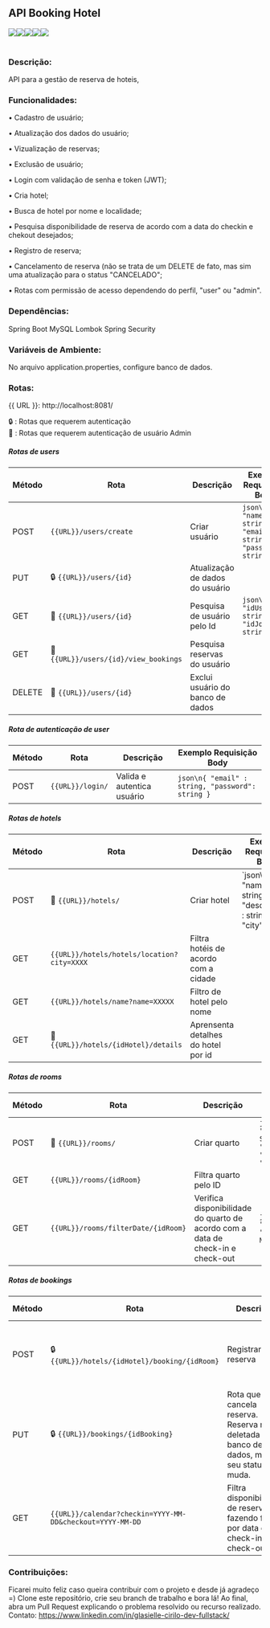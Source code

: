 ## API Booking Hotel
<div style="display: flex;"> <br>
<img align="center", src="https://img.shields.io/badge/Java-ED8B00?style=for-the-badge&logo=openjdk&logoColor=white">
<img align="center", src="https://img.shields.io/badge/Spring-6DB33F?style=for-the-badge&logo=spring&logoColor=white">
<img align="center", src="https://img.shields.io/badge/Spring_Security-6DB33F?style=for-the-badge&logo=Spring-Security&logoColor=white">  
<img align="center", src="https://img.shields.io/badge/MySQL-005C84?style=for-the-badge&logo=mysql&logoColor=white">
<img align="center", src="https://img.shields.io/badge/json%20web%20tokens-323330?style=for-the-badge&logo=json-web-tokens&logoColor=pink">
<br>
<br>
</div>

### Descrição:
API para a gestão de reserva de hoteis,

### Funcionalidades:
•	Cadastro de usuário;

•	Atualização dos dados do usuário;

•	Vizualização de reservas;

•	Exclusão de usuário;

•	Login com validação de senha e token (JWT);

•	Cria hotel;

•	Busca de hotel por nome e localidade;

•	Pesquisa disponibilidade de reserva de acordo com a data do checkin e chekout desejados;

•	Registro de reserva;

•	Cancelamento de reserva (não se trata de um DELETE de fato, mas sim uma atualização para o status "CANCELADO";

•	Rotas com permissão de acesso dependendo do perfil, "user" ou "admin".


### Dependências:
Spring Boot
MySQL
Lombok
Spring Security

### Variáveis de Ambiente:
No arquivo application.properties, configure banco de dados.

### Rotas:
{{ URL }}: http://localhost:8081/

🔒 : Rotas que requerem autenticação <br>
🔐 : Rotas que requerem autenticação de usuário Admin

##### Rotas de users
| Método | Rota                        | Descrição                            | Exemplo Requisição Body                    |
|--------|-----------------------------|-------------------------------------|------------------------------------------|
| POST   | `{{URL}}/users/create`            | Criar usuário                        | `json\n{ "name": string, "email" : string, "password": string }` |
| PUT   | 🔒 `{{URL}}/users/{id}`  | Atualização de dados do usuário     |                |
| GET   | 🔐 `{{URL}}/users/{id}` | Pesquisa de usuário pelo Id         | `json\n{ "idUser": string, "idJob" : string }` |
| GET    | 🔐 `{{URL}}/users/{id}/view_bookings` | Pesquisa reservas do usuário |  |
| DELETE   | 🔐 `{{URL}}/users/{id}` | Exclui usuário do banco de dados         |  |

##### Rota de autenticação de user
| Método | Rota             | Descrição                     | Exemplo Requisição Body               |
|--------|------------------|------------------------------|--------------------------------------|
| POST   | `{{URL}}/login/` | Valida e autentica usuário    | `json\n{ "email" : string, "password": string }` |

##### Rotas de hotels
| Método | Rota                               | Descrição                                                  | Exemplo Requisição Body                                                             |
|--------|------------------------------------|-----------------------------------------------------------|-------------------------------------------------------------------------------------|
| POST   | 🔐 `{{URL}}/hotels/`                    | Criar hotel         | `json\n{ "name": string, "description" : string, "city": string                                                           
| GET   |  `{{URL}}/hotels/hotels/location?city=XXXX` | Filtra hotéis de acordo com a cidade         |   
| GET   | `{{URL}}/hotels/name?name=XXXXX`                    | Filtro de hotel pelo nome        | 
| GET   | 🔐 `{{URL}}/hotels/{idHotel}/details`                    | Aprensenta detalhes do hotel por id         |

##### Rotas de rooms
| Método | Rota                               | Descrição                                                  | Exemplo Requisição Body                                                             |
|--------|------------------------------------|-----------------------------------------------------------|-------------------------------------------------------------------------------------|
| POST   | 🔐 `{{URL}}/rooms/`                    | Criar quarto         | `json\n{ "nameRoom":"Quarto Standart", "price": 10990, "capacity": 2, "hotel": 1 }`       |
| GET   | `{{URL}}/rooms/{idRoom}` | Filtra quarto pelo ID         |   
| GET   | `{{URL}}/rooms/filterDate/{idRoom}`                    | Verifica disponibilidade do quarto de acordo com a data de check-in e check-out   | `json\n{ "checkin": "YYY-MM-DD", "checkout": "YYY-MM-DD" }`   | 

##### Rotas de bookings
| Método | Rota                               | Descrição                                                  | Exemplo Requisição Body                                                             |
|--------|------------------------------------|-----------------------------------------------------------|-------------------------------------------------------------------------------------|
| POST   | 🔒 `{{URL}}/hotels/{idHotel}/booking/{idRoom}`   | Registrar reserva         | `json\n{ "checkin": "YYY-MM-DD", "checkout": "YYY-MM-DD", "user": 1, "numberCreditCard": 1234123412341234, "quantityGuest": 3 }`       |
| PUT   | 🔒 `{{URL}}/bookings/{idBooking}` | Rota que cancela reserva. Reserva não é deletada no banco de dados, mas seu status muda.  | `json\n{ "user": 1, "todayDate": "YYY-MM-DD" }`  |
| GET   | `{{URL}}/calendar?checkin=YYYY-MM-DD&checkout=YYYY-MM-DD`    | Filtra disponibilidade de reserva fazendo filtro por data de check-in e check-out   | `json\n{ "idHotel": 1}`   | 

### Contribuições:
Ficarei muito feliz caso queira contribuir com o projeto e desde já agradeço =) Clone este repositório, crie seu branch de trabalho e bora lá!
Ao final, abra um Pull Request explicando o problema resolvido ou recurso realizado.
Contato: https://www.linkedin.com/in/glasielle-cirilo-dev-fullstack/

